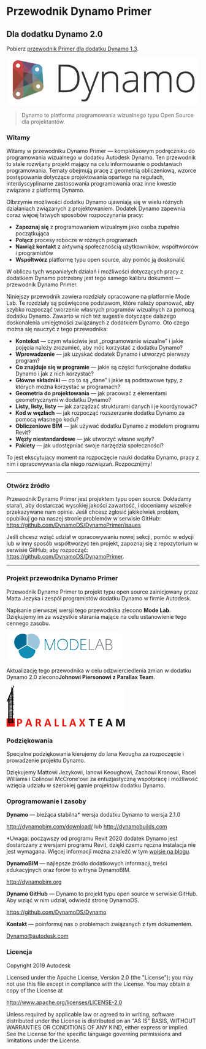# Przewodnik Dynamo Primer

## Dla dodatku Dynamo 2.0
Pobierz [przewodnik Primer dla dodatku Dynamo 1.3](http://primer.dynamobim.org/en/Appendix/DynamoPrimer-Print1_3.pdf).

![Logo dodatku Dynamo](images/dynamo_logo_dark-trim.jpg)

> Dynamo to platforma programowania wizualnego typu Open Source dla projektantów.

### Witamy
Witamy w przewodniku Dynamo Primer — kompleksowym podręczniku do programowania wizualnego w dodatku Autodesk Dynamo. Ten przewodnik to stale rozwijany projekt mający na celu informowanie o podstawach programowania. Tematy obejmują pracę z geometrią obliczeniową, wzorce postępowania dotyczące projektowania opartego na regułach, interdyscyplinarne zastosowania programowania oraz inne kwestie związane z platformą Dynamo.

Olbrzymie możliwości dodatku Dynamo ujawniają się w wielu różnych działaniach związanych z projektowaniem. Dodatek Dynamo zapewnia coraz więcej łatwych sposobów rozpoczynania pracy:
* **Zapoznaj się** z programowaniem wizualnym jako osoba zupełnie początkująca
* **Połącz** procesy robocze w różnych programach
* **Nawiąż kontakt** z aktywną społecznością użytkowników, współtwórców i programistów
* **Współtwórz** platformę typu open source, aby pomóc ją doskonalić

W obliczu tych wspaniałych działań i możliwości dotyczących pracy z dodatkiem Dynamo potrzebny jest tego samego kalibru dokument — przewodnik Dynamo Primer.

Niniejszy przewodnik zawiera rozdziały opracowane na platformie Mode Lab. Te rozdziały są poświęcone podstawom, które należy opanować, aby szybko rozpocząć tworzenie własnych programów wizualnych za pomocą dodatku Dynamo. Zawarto w nich też sugestie dotyczące dalszego doskonalenia umiejętności związanych z dodatkiem Dynamo. Oto czego można się nauczyć z tego przewodnika:

* **Kontekst** — czym właściwie jest „programowanie wizualne” i jakie pojęcia należy zrozumieć, aby móc korzystać z dodatku Dynamo?
* **Wprowadzenie** — jak uzyskać dodatek Dynamo i utworzyć pierwszy program?
* **Co znajduje się w programie** — jakie są części funkcjonalne dodatku Dynamo i jak z nich korzystać?
* **Główne składniki** — co to są „dane” i jakie są podstawowe typy, z których można korzystać w programach?
* **Geometria do projektowania** — jak pracować z elementami geometrycznymi w dodatku Dynamo?
* **Listy, listy, listy** — jak zarządzać strukturami danych i je koordynować?
* **Kod w węzłach** — jak rozpocząć rozszerzanie dodatku Dynamo za pomocą własnego kodu?
* **Obliczeniowe BIM** — jak używać dodatku Dynamo z modelem programu Revit?
* **Węzły niestandardowe** — jak utworzyć własne węzły?
* **Pakiety** — jak udostępniać swoje narzędzia społeczności?

To jest ekscytujący moment na rozpoczęcie nauki dodatku Dynamo, pracy z nim i opracowywania dla niego rozwiązań. Rozpocznijmy!

---

### Otwórz źródło
Przewodnik Dynamo Primer jest projektem typu open source. Dokładamy starań, aby dostarczać wysokiej jakości zawartość, i doceniamy wszelkie przekazywane nam opinie. Jeśli chcesz zgłosić jakikolwiek problem, opublikuj go na naszej stronie problemów w serwisie GitHub: https://github.com/DynamoDS/DynamoPrimer/issues

Jeśli chcesz wziąć udział w opracowywaniu nowej sekcji, pomóc w edycji lub w inny sposób współtworzyć ten projekt, zapoznaj się z repozytorium w serwisie GitHub, aby rozpocząć: https://github.com/DynamoDS/DynamoPrimer.

---
### Projekt przewodnika Dynamo Primer
Przewodnik Dynamo Primer to projekt typu open source zainicjowany przez Matta Jezyka i zespół programistów dodatku Dynamo w firmie Autodesk.

Napisanie pierwszej wersji tego przewodnika zlecono **Mode Lab**. Dziękujemy im za wszystkie starania mające na celu ustanowienie tego cennego zasobu.

[<img src="images/MODELAB_Logo.png">](http://modelab.is)

Aktualizację tego przewodnika w celu odzwierciedlenia zmian w dodatku Dynamo 2.0 zlecono**Johnowi Piersonowi z Parallax Team**.

[<img src="images/PRLX_Logo.jpg">](http://www.parallaxteam.com/)
### Podziękowania

Specjalne podziękowania kierujemy do Iana Keougha za rozpoczęcie i prowadzenie projektu Dynamo.

Dziękujemy Mattowi Jezykowi, Ianowi Keoughowi, Zachowi Kronowi, Racel Williams i Colinowi McCrone'owi za entuzjastyczną współpracę i możliwość wzięcia udziału w szerokiej gamie projektów dodatku Dynamo.

### Oprogramowanie i zasoby
**Dynamo** — bieżąca stabilna* wersja dodatku Dynamo to wersja 2.1.0

http://dynamobim.com/download/ lub http://dynamobuilds.com

*Uwaga: począwszy od programu Revit 2020 dodatek Dynamo jest dostarczany z wersjami programu Revit, dzięki czemu ręczna instalacja nie jest wymagana. Więcej informacji można znaleźć w tym [wpisie na blogu](https://dynamobim.org/dynamo-core-2-1-release/).

**DynamoBIM** — najlepsze źródło dodatkowych informacji, treści edukacyjnych oraz forów to witryna DynamoBIM.

http://dynamobim.org

**Dynamo GitHub** — Dynamo to projekt typu open source w serwisie GitHub. Aby wziąć w nim udział, odwiedź stronę DynamoDS.

https://github.com/DynamoDS/Dynamo

**Kontakt** — poinformuj nas o problemach związanych z tym dokumentem.

Dynamo@autodesk.com

### Licencja
Copyright 2019 Autodesk

Licensed under the Apache License, Version 2.0 (the "License"); you may not use this file except in compliance with the License. You may obtain a copy of the License at

http://www.apache.org/licenses/LICENSE-2.0

Unless required by applicable law or agreed to in writing, software distributed under the License is distributed on an "AS IS" BASIS, WITHOUT WARRANTIES OR CONDITIONS OF ANY KIND, either express or implied. See the License for the specific language governing permissions and limitations under the License.
